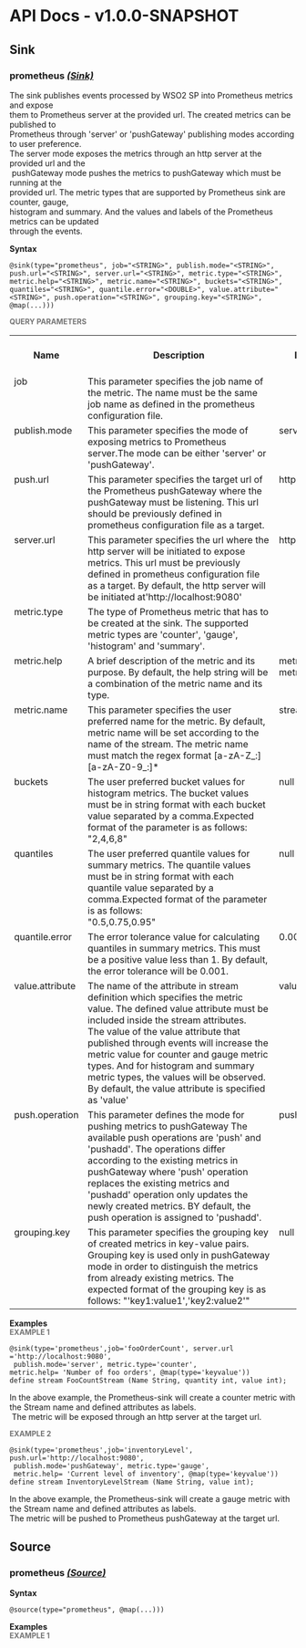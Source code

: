 # API Docs - v1.0.0-SNAPSHOT

## Sink

### prometheus *<a target="_blank" href="https://wso2.github.io/siddhi/documentation/siddhi-4.0/#sink">(Sink)</a>*

<p style="word-wrap: break-word">The sink publishes events processed by WSO2 SP into Prometheus metrics and expose <br>them to Prometheus server at the provided url. The created metrics can be published to <br>Prometheus through 'server' or 'pushGateway' publishing modes according to user preference.<br>The server mode exposes the metrics through an http server at the provided url and the <br>&nbsp;pushGateway mode pushes the metrics to pushGateway which must be running at the <br>provided url. The metric types that are supported by Prometheus sink are counter, gauge,<br>histogram and summary. And the values and labels of the Prometheus metrics can be updated <br>through the events. </p>

<span id="syntax" class="md-typeset" style="display: block; font-weight: bold;">Syntax</span>
```
@sink(type="prometheus", job="<STRING>", publish.mode="<STRING>", push.url="<STRING>", server.url="<STRING>", metric.type="<STRING>", metric.help="<STRING>", metric.name="<STRING>", buckets="<STRING>", quantiles="<STRING>", quantile.error="<DOUBLE>", value.attribute="<STRING>", push.operation="<STRING>", grouping.key="<STRING>", @map(...)))
```

<span id="query-parameters" class="md-typeset" style="display: block; color: rgba(0, 0, 0, 0.54); font-size: 12.8px; font-weight: bold;">QUERY PARAMETERS</span>
<table>
    <tr>
        <th>Name</th>
        <th style="min-width: 20em">Description</th>
        <th>Default Value</th>
        <th>Possible Data Types</th>
        <th>Optional</th>
        <th>Dynamic</th>
    </tr>
    <tr>
        <td style="vertical-align: top">job</td>
        <td style="vertical-align: top; word-wrap: break-word">This parameter specifies the job name of the metric. The name must be the same job name as defined in the prometheus configuration file.</td>
        <td style="vertical-align: top"></td>
        <td style="vertical-align: top">STRING</td>
        <td style="vertical-align: top">No</td>
        <td style="vertical-align: top">No</td>
    </tr>
    <tr>
        <td style="vertical-align: top">publish.mode</td>
        <td style="vertical-align: top; word-wrap: break-word">This parameter specifies the mode of exposing metrics to Prometheus server.The mode can be either 'server' or 'pushGateway'.</td>
        <td style="vertical-align: top">server</td>
        <td style="vertical-align: top">STRING</td>
        <td style="vertical-align: top">No</td>
        <td style="vertical-align: top">No</td>
    </tr>
    <tr>
        <td style="vertical-align: top">push.url</td>
        <td style="vertical-align: top; word-wrap: break-word">This parameter specifies the target url of the Prometheus pushGateway where the pushGateway must be listening. This url should be previously defined in prometheus configuration file as a target.</td>
        <td style="vertical-align: top">http://localhost:9091</td>
        <td style="vertical-align: top">STRING</td>
        <td style="vertical-align: top">Yes</td>
        <td style="vertical-align: top">No</td>
    </tr>
    <tr>
        <td style="vertical-align: top">server.url</td>
        <td style="vertical-align: top; word-wrap: break-word">This parameter specifies the url where the http server will be initiated to expose metrics. This url must be previously defined in prometheus configuration file as a target. By default, the http server will be initiated at'http://localhost:9080'</td>
        <td style="vertical-align: top">http://localhost:9080</td>
        <td style="vertical-align: top">STRING</td>
        <td style="vertical-align: top">Yes</td>
        <td style="vertical-align: top">No</td>
    </tr>
    <tr>
        <td style="vertical-align: top">metric.type</td>
        <td style="vertical-align: top; word-wrap: break-word">The type of Prometheus metric that has to be created at the sink. The supported metric types are 'counter', 'gauge', 'histogram' and 'summary'. </td>
        <td style="vertical-align: top"></td>
        <td style="vertical-align: top">STRING</td>
        <td style="vertical-align: top">No</td>
        <td style="vertical-align: top">No</td>
    </tr>
    <tr>
        <td style="vertical-align: top">metric.help</td>
        <td style="vertical-align: top; word-wrap: break-word">A brief description of the metric and its purpose. By default, the help string will be a combination of the metric name and its type.</td>
        <td style="vertical-align: top">metric name with metric type</td>
        <td style="vertical-align: top">STRING</td>
        <td style="vertical-align: top">Yes</td>
        <td style="vertical-align: top">No</td>
    </tr>
    <tr>
        <td style="vertical-align: top">metric.name</td>
        <td style="vertical-align: top; word-wrap: break-word">This parameter specifies the user preferred name for the metric. By default, metric name will be set according to the name of the stream. The metric name must match the regex format [a-zA-Z_:][a-zA-Z0-9_:]* </td>
        <td style="vertical-align: top">stream name</td>
        <td style="vertical-align: top">STRING</td>
        <td style="vertical-align: top">Yes</td>
        <td style="vertical-align: top">No</td>
    </tr>
    <tr>
        <td style="vertical-align: top">buckets</td>
        <td style="vertical-align: top; word-wrap: break-word">The user preferred bucket values for histogram metrics. The bucket values must be in string format with each bucket value separated by a comma.Expected format of the parameter is as follows: <br>"2,4,6,8"</td>
        <td style="vertical-align: top">null</td>
        <td style="vertical-align: top">STRING</td>
        <td style="vertical-align: top">Yes</td>
        <td style="vertical-align: top">No</td>
    </tr>
    <tr>
        <td style="vertical-align: top">quantiles</td>
        <td style="vertical-align: top; word-wrap: break-word">The user preferred quantile values for summary metrics. The quantile values must be in string format with each quantile value separated by a comma.Expected format of the parameter is as follows: <br>"0.5,0.75,0.95"</td>
        <td style="vertical-align: top">null</td>
        <td style="vertical-align: top">STRING</td>
        <td style="vertical-align: top">Yes</td>
        <td style="vertical-align: top">No</td>
    </tr>
    <tr>
        <td style="vertical-align: top">quantile.error</td>
        <td style="vertical-align: top; word-wrap: break-word">The error tolerance value for calculating quantiles in summary metrics. This must be a positive value less than 1. By default, the error tolerance will be 0.001.</td>
        <td style="vertical-align: top">0.001</td>
        <td style="vertical-align: top">DOUBLE</td>
        <td style="vertical-align: top">Yes</td>
        <td style="vertical-align: top">No</td>
    </tr>
    <tr>
        <td style="vertical-align: top">value.attribute</td>
        <td style="vertical-align: top; word-wrap: break-word">The name of the attribute in stream definition which specifies the metric value. The defined value attribute must be included inside the stream attributes. <br>The value of the value attribute that published through events will increase the metric value for counter and gauge metric types. And for histogram and summary metric types, the values will be observed. By default, the value attribute is specified as 'value' </td>
        <td style="vertical-align: top">value</td>
        <td style="vertical-align: top">STRING</td>
        <td style="vertical-align: top">Yes</td>
        <td style="vertical-align: top">No</td>
    </tr>
    <tr>
        <td style="vertical-align: top">push.operation</td>
        <td style="vertical-align: top; word-wrap: break-word">This parameter defines the mode for pushing metrics to pushGateway The available push operations are 'push' and 'pushadd'. The operations differ according to the existing metrics in pushGateway where 'push' operation replaces the existing metrics and 'pushadd' operation only updates the newly created metrics. BY default, the push operation is assigned to  'pushadd'.</td>
        <td style="vertical-align: top">pushadd</td>
        <td style="vertical-align: top">STRING</td>
        <td style="vertical-align: top">Yes</td>
        <td style="vertical-align: top">No</td>
    </tr>
    <tr>
        <td style="vertical-align: top">grouping.key</td>
        <td style="vertical-align: top; word-wrap: break-word">This parameter specifies the grouping key of created metrics in key-value pairs. Grouping key is used only in pushGateway mode in order to distinguish the metrics from already existing metrics. The expected format of the grouping key is as follows: "'key1:value1','key2:value2'"</td>
        <td style="vertical-align: top">null</td>
        <td style="vertical-align: top">STRING</td>
        <td style="vertical-align: top">Yes</td>
        <td style="vertical-align: top">No</td>
    </tr>
</table>

<span id="examples" class="md-typeset" style="display: block; font-weight: bold;">Examples</span>
<span id="example-1" class="md-typeset" style="display: block; color: rgba(0, 0, 0, 0.54); font-size: 12.8px; font-weight: bold;">EXAMPLE 1</span>
```
@sink(type='prometheus',job='fooOrderCount', server.url ='http://localhost:9080',
 publish.mode='server', metric.type='counter', 
metric.help= 'Number of foo orders', @map(type='keyvalue'))
define stream FooCountStream (Name String, quantity int, value int);

```
<p style="word-wrap: break-word"> In the above example, the Prometheus-sink will create a counter metric with the Stream name and defined attributes as labels. <br>&nbsp;The metric will be exposed through an http server at the target url.</p>

<span id="example-2" class="md-typeset" style="display: block; color: rgba(0, 0, 0, 0.54); font-size: 12.8px; font-weight: bold;">EXAMPLE 2</span>
```
@sink(type='prometheus',job='inventoryLevel', push.url='http://localhost:9080',
 publish.mode='pushGateway', metric.type='gauge',
 metric.help= 'Current level of inventory', @map(type='keyvalue'))
define stream InventoryLevelStream (Name String, value int);

```
<p style="word-wrap: break-word"> In the above example, the Prometheus-sink will create a gauge metric with the Stream name and defined attributes as labels.<br>The metric will be pushed to Prometheus pushGateway at the target url.</p>

## Source

### prometheus *<a target="_blank" href="https://wso2.github.io/siddhi/documentation/siddhi-4.0/#source">(Source)</a>*

<p style="word-wrap: break-word"> </p>

<span id="syntax" class="md-typeset" style="display: block; font-weight: bold;">Syntax</span>
```
@source(type="prometheus", @map(...)))
```

<span id="examples" class="md-typeset" style="display: block; font-weight: bold;">Examples</span>
<span id="example-1" class="md-typeset" style="display: block; color: rgba(0, 0, 0, 0.54); font-size: 12.8px; font-weight: bold;">EXAMPLE 1</span>
```
 
```
<p style="word-wrap: break-word"> </p>

